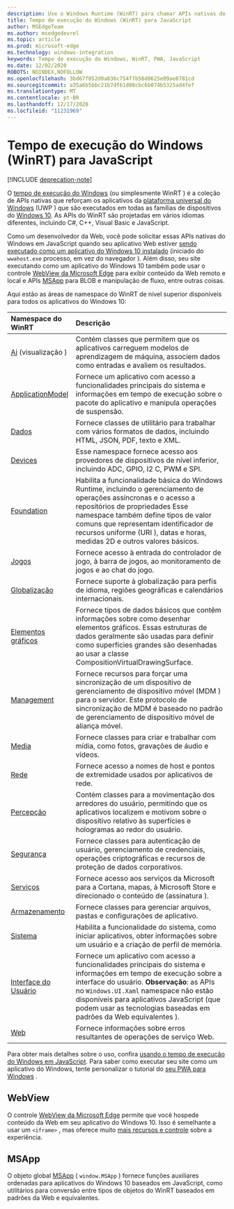 ```yaml
---
description: Use o Windows Runtime (WinRT) para chamar APIs nativas do Windows a partir do seu aplicativo JavaScript.
title: Tempo de execução do Windows (WinRT) para JavaScript
author: MSEdgeTeam
ms.author: msedgedevrel
ms.topic: article
ms.prod: microsoft-edge
ms.technology: windows-integration
keywords: Tempo de execução do Windows, WinRT, PWA, JavaScript
ms.date: 12/02/2020
ROBOTS: NOINDEX,NOFOLLOW
ms.openlocfilehash: 3bd67f052d0a836c754f7b58d0625e09ae8781cd
ms.sourcegitcommit: a35a6b5bbc21b7df61d08cbc6b074b5325ad4fef
ms.translationtype: MT
ms.contentlocale: pt-BR
ms.lasthandoff: 12/17/2020
ms.locfileid: "11231969"
---
```

# Tempo de execução do Windows (WinRT) para JavaScript  

[!INCLUDE [deprecation-note](../includes/legacy-edge-note.md)]  

O [tempo de execução do Windows](/windows/uwp/get-started/universal-application-platform-guide#how-the-universal-windows-platform-relates-to-windows-runtime-apis) \(ou simplesmente WinRT \) é a coleção de APIs nativas que reforçam os aplicativos da [plataforma universal do Windows](/windows/uwp/get-started/universal-application-platform-guide) \(UWP \) que são executados em todas as famílias de dispositivos do [Windows 10](/uwp/extension-sdks/device-families-overview).  As APIs do WinRT são projetadas em vários idiomas diferentes, incluindo C#, C++, Visual Basic e JavaScript.  

Como um desenvolvedor da Web, você pode solicitar essas APIs nativas do Windows em JavaScript quando seu aplicativo Web estiver [sendo executado como um aplicativo do Windows 10 instalado](../progressive-web-apps/windows-features.md#set-up-and-run-your-universal-windows-app) \(iniciado do `wwahost.exe` processo, em vez do navegador \).  Além disso, seu site executando como um aplicativo do Windows 10 também pode usar o controle [WebView da Microsoft Edge](#webview) para exibir conteúdo da Web remoto e local e APIs [MSApp](#msapp) para BLOB e manipulação de fluxo, entre outras coisas.  

Aqui estão as áreas de namespace do WinRT de nível superior disponíveis para todos os aplicativos do Windows 10:  

| Namespace do WinRT | Descrição |  
|:--- |:--- |  
| [Ai](/uwp/api/windows.AI.MachineLearning.Preview) \(visualização \) | Contém classes que permitem que os aplicativos carreguem modelos de aprendizagem de máquina, associem dados como entradas e avaliem os resultados.  |  
| [ApplicationModel](/uwp/api/windows.applicationmodel) | Fornece um aplicativo com acesso a funcionalidades principais do sistema e informações em tempo de execução sobre o pacote do aplicativo e manipula operações de suspensão.  |  
| [Dados](/uwp/api/windows.data.html) | Fornece classes de utilitário para trabalhar com vários formatos de dados, incluindo HTML, JSON, PDF, texto e XML.  |  
| [Devices](/uwp/api/windows.devices) | Esse namespace fornece acesso aos provedores de dispositivos de nível inferior, incluindo ADC, GPIO, I2 C, PWM e SPI.  |  
| [Foundation](/uwp/api/windows.foundation) | Habilita a funcionalidade básica do Windows Runtime, incluindo o gerenciamento de operações assíncronas e o acesso a repositórios de propriedades  Esse namespace também define tipos de valor comuns que representam identificador de recursos uniforme \(URI \), datas e horas, medidas 2D e outros valores básicos.  |  
| [Jogos](/uwp/api/windows.gaming.input) |Fornece acesso à entrada do controlador de jogo, à barra de jogos, ao monitoramento de jogos e ao chat do jogo.  |  
| [Globalização](/uwp/api/windows.globalization) | Fornece suporte à globalização para perfis de idioma, regiões geográficas e calendários internacionais.  |  
| [Elementos gráficos](/uwp/api/windows.graphics) | Fornece tipos de dados básicos que contêm informações sobre como desenhar elementos gráficos.  Essas estruturas de dados geralmente são usadas para definir como superfícies grandes são desenhadas ao usar a classe CompositionVirtualDrawingSurface.  |  
| [Management](/uwp/api/windows.management) | Fornece recursos para forçar uma sincronização de um dispositivo de gerenciamento de dispositivo móvel (MDM \) para o servidor.  Este protocolo de sincronização de MDM é baseado no padrão de gerenciamento de dispositivo móvel de aliança móvel.  |  
| [Media](/uwp/api/windows.media) | Fornece classes para criar e trabalhar com mídia, como fotos, gravações de áudio e vídeos.  |  
| [Rede](/uwp/api/windows.networking) | Fornece acesso a nomes de host e pontos de extremidade usados por aplicativos de rede.  |  
| [Percepção](/uwp/api/windows.perception) | Contém classes para a movimentação dos arredores do usuário, permitindo que os aplicativos localizem e motivom sobre o dispositivo relativo às superfícies e hologramas ao redor do usuário.  |  
| [Segurança](/uwp/api/windows.security.authentication.identity) | Fornece classes para autenticação de usuário, gerenciamento de credenciais, operações criptográficas e recursos de proteção de dados corporativos.  |  
| [Serviços](/uwp/api/windows.services.cortana) | Fornece acesso aos serviços da Microsoft para a Cortana, mapas, à Microsoft Store e direcionado o conteúdo de \(assinatura \).  |  
| [Armazenamento](/uwp/api/windows.storage) | Fornece classes para gerenciar arquivos, pastas e configurações de aplicativo.  |  
| [Sistema](/uwp/api/windows.system) | Habilita a funcionalidade do sistema, como iniciar aplicativos, obter informações sobre um usuário e a criação de perfil de memória.  |  
| [Interface do Usuário](/uwp/api/windows.ui) | Fornece um aplicativo com acesso a funcionalidades principais do sistema e informações em tempo de execução sobre a interface do usuário.  **Observação**: as APIs no `Windows.UI.Xaml` namespace não estão disponíveis para aplicativos JavaScript \(que podem usar as tecnologias baseadas em padrões da Web equivalentes \).  |  
| [Web](/uwp/api/windows.web) | Fornece informações sobre erros resultantes de operações de serviço Web.  |  

Para obter mais detalhes sobre o uso, confira [usando o tempo de execução do Windows em JavaScript](./using-the-windows-runtime-in-javascript.md).  Para saber como executar seu site como um aplicativo do Windows, tente personalizar o tutorial do [seu PWA para Windows](../progressive-web-apps/windows-features.md) .  

## WebView  

O controle [WebView da Microsoft Edge](../hosting/webview/index.md) permite que você hospede conteúdo da Web em seu aplicativo do Windows 10.  Isso é semelhante a usar um `<iframe>` , mas oferece muito [mais recursos e controle](../hosting/webview/index.md#webview-versus-iframe) sobre a experiência.  

## MSApp  

O objeto global [MSApp](./reference/msapp.md) \( `window.MSApp` \) fornece funções auxiliares ordenadas para aplicativos do Windows 10 baseados em JavaScript, como utilitários para conversão entre tipos de objetos do WinRT baseados em padrões da Web e equivalentes.  

